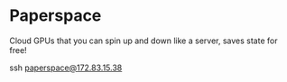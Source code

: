 # Paperspace

Cloud GPUs that you can spin up and down like a server, saves state for free!

ssh paperspace@172.83.15.38

